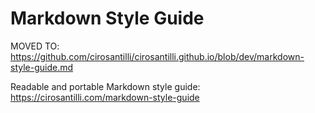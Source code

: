 # Markdown Style Guide

MOVED TO: https://github.com/cirosantilli/cirosantilli.github.io/blob/dev/markdown-style-guide.md

Readable and portable Markdown style guide: <https://cirosantilli.com/markdown-style-guide>
